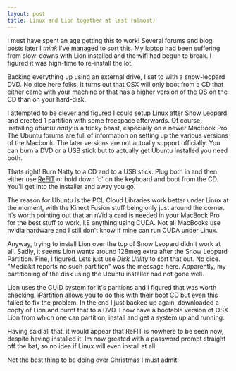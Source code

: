 ```yaml
---
layout: post
title: Linux and Lion together at last (almost)
---
```


I must have spent an age getting this to work! Several forums and blog posts later I *think* I've managed to sort this. My laptop had been suffering from slow-downs with Lion installed and the wifi had begun to break. I figured it was high-time to re-install the lot. 

Backing everything up using an external drive, I set to with a snow-leopard DVD. No dice here folks. It turns out that OSX will only boot from a CD that either came with your machine or that has a higher version of the OS on the CD than on your hard-disk. 

I attempted to be clever and figured I could setup Linux after Snow Leopard and created 1 partition with some freespace afterwards. Of course, installing *ubuntu natty* is a tricky beast, especially on a newer MacBook Pro. The Ubuntu forums are full of information on setting up the various versions of the Macbook. The later versions are not actually support officially. You can burn a DVD or a USB stick but to actually get Ubuntu installed you need both.

Thats right! Burn Natty to a CD and to a USB stick. Plug both in and then either use [ReFIT](http://refit.sourceforge.net/) or hold down 'c' on the keyboard and boot from the CD. You'll get into the installer and away you go.

The reason for Ubuntu is the PCL Cloud Libraries work better under Linux at the moment, with the Kinect Fusion stuff being only just around the corner. It's worth pointing out that an nVidia card is needed in your MacBook Pro for the best stuff to work, I.E anything using CUDA. Not all MacBooks use nvidia hardware and I still don't know if mine can run CUDA under Linux.

Anyway, trying to install Lion over the top of Snow Leopard didn't work at all. Sadly, it seems Lion wants around 128meg extra after the Snow Leopard Partition. Fine, I figured. Lets just use *Disk Utility* to sort that out. No dice. "Mediakit reports no such partition" was the message here. Apparently, my partitioning of the disk using the Ubuntu installer had not gone well. 

Lion uses the GUID system for it's paritions and I figured that was worth checking. [iPartition](http://www.ipartition.com) allows you to do this with their boot CD but even this failed to fix the problem. In the end I just backed up again, downloaded a copty of Lion and burnt that to a DVD. I now have a bootable version of OSX Lion from which one can partition, install and get a system up and running. 

Having said all that, it would appear that ReFIT is nowhere to be seen now, despite having installed it. Im now greated with a password prompt straight off the bat, so no idea if Linux will even install at all. 

Not the best thing to be doing over Christmas I must admit! 
